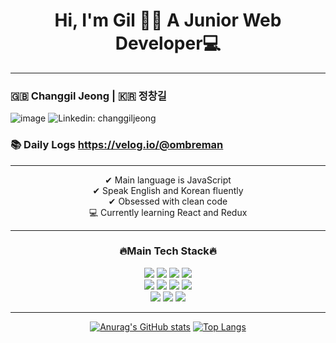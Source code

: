 <h1 align="center">Hi, I'm Gil 👋🏻 A Junior Web Developer💻</h1>

---
### 🇬🇧 Changgil Jeong | 🇰🇷 정창길

![image](https://img.shields.io/badge/Gmail-D14836?style=for-the-badge&logo=gmail&logoColor=white)
![Linkedin: changgiljeong](https://img.shields.io/badge/-ChanggilJeong-blue?style=for-the-badge&logo=Linkedin&logoColor=white&link=https://www.linkedin.com/in/changgil-jeong-b30143172/)

### 📚 Daily Logs https://velog.io/@ombreman

---
<div align="center">
✔ Main language is JavaScript <br>
✔ Speak English and Korean fluently <br>
✔ Obsessed with clean code <br>
💻 Currently learning React and Redux <br>
</div>


---
<h3 align="center">🔥Main Tech Stack🔥</h3>

<div align="center"><img src="https://img.shields.io/badge/HTML5-E34F26?style=for-the-badge&logo=html5&logoColor=white"/> <img src="https://img.shields.io/badge/CSS3-1572B6?style=for-the-badge&logo=css3&logoColor=white"/> <img src="https://img.shields.io/badge/JavaScript-323330?style=for-the-badge&logo=javascript&logoColor=F7DF1E"/> <img src="https://img.shields.io/badge/TypeScript-007ACC?style=for-the-badge&logo=typescript&logoColor=white"/>
<br><img src="https://img.shields.io/badge/-ReactJs-61DAFB?logo=react&logoColor=white&style=for-the-badge"/> <img src="https://img.shields.io/badge/Redux-593D88?style=for-the-badge&logo=redux&logoColor=white"/> <img src="https://img.shields.io/badge/Node.js-339933?style=for-the-badge&logo=nodedotjs&logoColor=white"/> <img src="https://img.shields.io/badge/Express.js-000000?style=for-the-badge&logo=express&logoColor=white"/>
<br><img src="https://img.shields.io/badge/MongoDB-4EA94B?style=for-the-badge&logo=mongodb&logoColor=white"/> <img src="https://img.shields.io/badge/MySQL-00000F?style=for-the-badge&logo=mysql&logoColor=white"/>
<img src="https://img.shields.io/badge/prisma-1B222D?style=for-the-badge&logo=prisma&logoColor=white"/>
    
---
[![Anurag's GitHub stats](https://github-readme-stats.vercel.app/api?username=ombreman&theme=react&hide=prs&count_private=true&show_icons=true&)](https://github.com/ombreman/github-readme-stats)  [![Top Langs](https://github-readme-stats.vercel.app/api/top-langs/?username=ombreman&layout=compact&hide=Shell,Batchifile,PowerShell&langs_count=6&theme=react)](https://github.com/ombreman/github-readme-stats)
